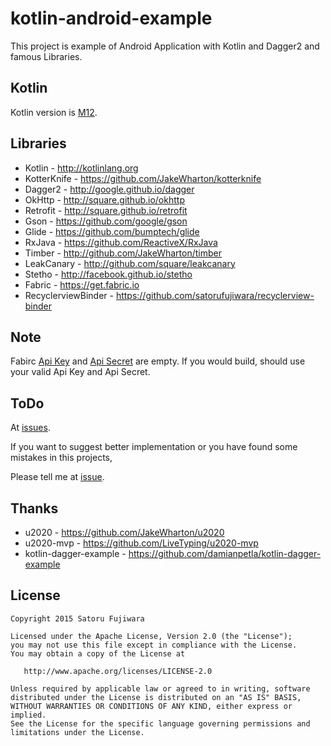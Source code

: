 kotlin-android-example
====

This project is example of Android Application with Kotlin and Dagger2 and famous Libraries.

Kotlin
----
Kotlin version is [M12](http://blog.jetbrains.com/kotlin/2015/05/kotlin-m12-is-out/).

Libraries
---------

 * Kotlin - http://kotlinlang.org
 * KotterKnife - https://github.com/JakeWharton/kotterknife
 * Dagger2 - http://google.github.io/dagger
 * OkHttp - http://square.github.io/okhttp
 * Retrofit - http://square.github.io/retrofit
 * Gson - https://github.com/google/gson
 * Glide - https://github.com/bumptech/glide
 * RxJava - https://github.com/ReactiveX/RxJava
 * Timber - http://github.com/JakeWharton/timber
 * LeakCanary - http://github.com/square/leakcanary
 * Stetho - http://facebook.github.io/stetho
 * Fabric - https://get.fabric.io
 * RecyclerviewBinder - https://github.com/satorufujiwara/recyclerview-binder

Note
----
Fabirc [Api Key](./mobile/src/main/AndroidManifest.xml#L22) and [Api Secret](./mobile/fabric.properties#L3) are empty.
If you would build, should use your valid Api Key and Api Secret.

ToDo
----
At [issues](https://github.com/satorufujiwara/kotlin-android-example/issues).

If you want to suggest better implementation or you have found some mistakes in this projects,

Please tell me at [issue](https://github.com/satorufujiwara/kotlin-android-example/issues).

Thanks
------
* u2020 - https://github.com/JakeWharton/u2020
* u2020-mvp - https://github.com/LiveTyping/u2020-mvp
* kotlin-dagger-example - https://github.com/damianpetla/kotlin-dagger-example

License
-------
    Copyright 2015 Satoru Fujiwara

    Licensed under the Apache License, Version 2.0 (the "License");
    you may not use this file except in compliance with the License.
    You may obtain a copy of the License at

       http://www.apache.org/licenses/LICENSE-2.0

    Unless required by applicable law or agreed to in writing, software
    distributed under the License is distributed on an "AS IS" BASIS,
    WITHOUT WARRANTIES OR CONDITIONS OF ANY KIND, either express or implied.
    See the License for the specific language governing permissions and
    limitations under the License.
